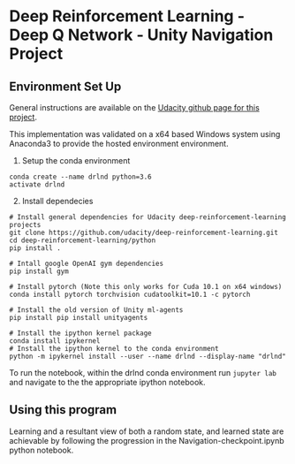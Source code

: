 # Deep Reinforcement Learning - Deep Q Network - Unity Navigation Project

## Environment Set Up

General instructions are available on the [Udacity github page for this project](https://github.com/udacity/deep-reinforcement-learning/tree/master/p1_navigation).

This implementation was validated on a x64 based Windows system using Anaconda3 to provide the hosted environment environment.

1. Setup the conda environment
```
conda create --name drlnd python=3.6 
activate drlnd
```
2. Install dependecies
```
# Install general dependencies for Udacity deep-reinforcement-learning projects
git clone https://github.com/udacity/deep-reinforcement-learning.git
cd deep-reinforcement-learning/python
pip install .

# Intall google OpenAI gym dependencies
pip install gym

# Install pytorch (Note this only works for Cuda 10.1 on x64 windows)
conda install pytorch torchvision cudatoolkit=10.1 -c pytorch

# Install the old version of Unity ml-agents
pip install pip install unityagents

# Install the ipython kernel package
conda install ipykernel
# Install the ipython kernel to the conda environment
python -m ipykernel install --user --name drlnd --display-name "drlnd"
```

To run the notebook, within the drlnd conda environment run `jupyter lab` and navigate to the the appropriate ipython notebook.


## Using this program

Learning and a resultant view of both a random state, and learned state are achievable by following the progression in the Navigation-checkpoint.ipynb python notebook.
